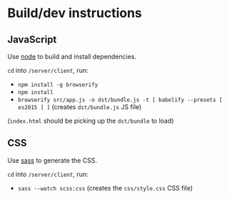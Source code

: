 # Build/dev instructions

## JavaScript

Use [node](https://nodejs.org/en/) to build and install dependencies.

`cd` into `/server/client`, run:

* `npm install -g browserify`
* `npm install`
* `browserify src/app.js -o dst/bundle.js -t [ babelify --presets [ es2015 ] ]` (creates `dst/bundle.js` JS file)

(`index.html` should be picking up the `dst/bundle` to load)

## CSS

Use [sass](http://sass-lang.com/) to generate the CSS.

`cd` into `/server/client`, run:

* `sass --watch scss:css` (creates the `css/style.css` CSS file)
